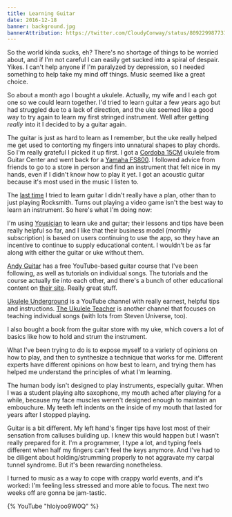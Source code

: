 ```yaml
---
title: Learning Guitar
date: 2016-12-18
banner: background.jpg
bannerAttribution: https://twitter.com/CloudyConway/status/809229987731701760
---
```


So the world kinda sucks, eh? There's no shortage of things to be worried about, and if I'm not careful I can easily get sucked into a spiral of despair. Yikes. I can't help anyone if I'm paralyzed by depression, so I needed something to help take my mind off things. Music seemed like a great choice.

So about a month ago I bought a ukulele. Actually, my wife and I each got one so we could learn together. I'd tried to learn guitar a few years ago but had struggled due to a lack of direction, and the uke seemed like a good way to try again to learn my first stringed instrument. Well after getting _really_ into it I decided to by a guitar again.

The guitar is just as hard to learn as I remember, but the uke really helped me get used to contorting my fingers into unnatural shapes to play chords. So I'm really grateful I picked it up first. I got a [Cordoba 15CM](http://amzn.to/2i3vzGq) ukulele from Guitar Center and went back for a [Yamaha FS800](http://amzn.to/2hVWvfq). I followed advice from friends to go to a store in person and find an instrument that felt nice in my hands, even if I didn't know how to play it yet. I got an acoustic guitar because it's most used in the music I listen to.

The [last time](https://www.instagram.com/p/nn7ASGjBng/) I tried to learn guitar I didn't really have a plan, other than to just playing Rocksmith. Turns out playing a video game isn't the best way to learn an instrument. So here's what I'm doing now:

I'm using [Yousician](http://yousician.com) to learn uke and guitar; their lessons and tips have been really helpful so far, and I like that their business model (monthly subscription) is based on users continuing to use the app, so they have an incentive to continue to supply educational content. I wouldn't be as far along with either the guitar or uke without them.

[Andy Guitar](https://www.youtube.com/user/andycrowley) has a free YouTube-based guitar course that I've been following, as well as tutorials on individual songs. The tutorials and the course actually tie into each other, and there's a bunch of other educational content on [their site](https://www.andyguitar.co.uk). Really great stuff.

[Ukulele Underground](https://www.youtube.com/user/ukuleleunderground) is a YouTube channel with really earnest, helpful tips and instructions. [The Ukulele Teacher](https://www.youtube.com/user/TheUkuleleTeacher) is another channel that focuses on teaching individual songs (with lots from Steven Universe, too).

I also bought a book from the guitar store with my uke, which covers a lot of basics like how to hold and strum the instrument.

What I've been trying to do is to expose myself to a variety of opinions on how to play, and then to synthesize a technique that works for me. Different experts have different opinions on how best to learn, and trying them has helped me understand the principles of what I'm learning.

The human body isn't designed to play instruments, especially guitar. When I was a student playing alto saxophone, my mouth ached after playing for a while, because my face muscles weren't designed enough to maintain an embouchure. My teeth left indents on the inside of my mouth that lasted for years after I stopped playing.

Guitar is a bit different. My left hand's finger tips have lost most of their sensation from calluses building up. I knew this would happen but I wasn't really prepared for it. I'm a programmer, I type a lot, and typing feels different when half my fingers can't feel the keys anymore. And I've had to be diligent about holding/strumming properly to not aggravate my carpal tunnel syndrome. But it's been rewarding nonetheless.

I turned to music as a way to cope with crappy world events, and it's worked: I'm feeling less stressed and more able to focus. The next two weeks off are gonna be jam-tastic.

{% YouTube "hIoiyoo9W0Q" %}
